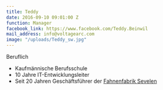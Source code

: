 ```yaml
---
title: Teddy
date: 2016-09-10 09:01:00 Z
function: Manager
facebook_link: https://www.facebook.com/Teddy.Beinwil
mail_address: info@voltagearc.com
image: "/uploads/Teddy_sw.jpg"
---
```


Beruflich
* Kaufmännische Berufsschule
* 10 Jahre IT-Entwicklungsleiter
* Seit 20 Jahren Geschäftsführer der [Fahnenfabrik Sevelen](http://http://www.fahnenfabrik.ch/)